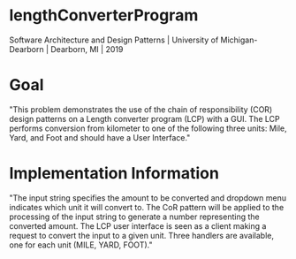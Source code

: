 # lengthConverterProgram
Software Architecture and Design Patterns | University of Michigan-Dearborn | Dearborn, MI | 2019

# Goal
"This problem demonstrates the use of the chain of responsibility (COR) design patterns on a Length converter program (LCP) with a GUI. The LCP performs conversion from kilometer to one of the following three units: Mile, Yard, and Foot and should have a User Interface."

# Implementation Information
"The input string specifies the amount to be converted and dropdown menu indicates which unit it will convert to. The CoR pattern will be applied to the processing of the input string to generate a number representing the converted amount. The LCP user interface is seen as a client making a request to convert the input to a given unit. Three handlers are available, one for each unit (MILE, YARD, FOOT)."

